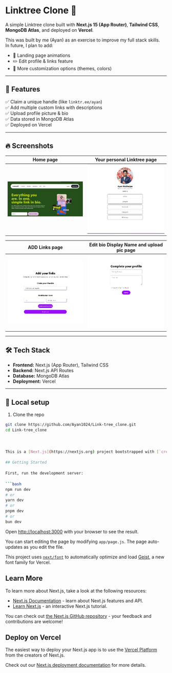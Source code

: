 # Linktree Clone 🌿

A simple Linktree clone built with **Next.js 15 (App Router)**, **Tailwind CSS**, **MongoDB Atlas**, and deployed on **Vercel**.

This was built by me (Ayan) as an exercise to improve my full stack skills.  
In future, I plan to add:
- 🎨 Landing page animations
- ✏️ Edit profile & links feature
- 🌈 More customization options (themes, colors)

---

## 🚀 Features

✅ Claim a unique handle (like `linktr.ee/ayan`)  
✅ Add multiple custom links with descriptions  
✅ Upload profile picture & bio  
✅ Data stored in MongoDB Atlas   
✅ Deployed on Vercel

---

## 🔥 Screenshots

| Home page           |   Your personal Linktree page                  |
|-------------------------------------------|------------------------------------------|
| ![Add Links](./screenshot/home.png) | ![Profile Pic](./screenshot/user.png) |

|           ADD Links page   | Edit bio Display Name and upload pic page                    |
|-------------------------------------------|------------------------------------------|
| ![Linktree Page](./screenshot/links.png) | ![Mobile](./screenshot/pic.png) |

---

## 🛠 Tech Stack

- **Frontend:** Next.js (App Router), Tailwind CSS
- **Backend:** Next.js API Routes
- **Database:** MongoDB Atlas
- **Deployment:** Vercel

---

## 🚀 Local setup

1. Clone the repo
```bash
git clone https://github.com/Ayan1024/Link-tree_clone.git
cd Link-tree_clone



This is a [Next.js](https://nextjs.org) project bootstrapped with [`create-next-app`](https://github.com/vercel/next.js/tree/canary/packages/create-next-app).

## Getting Started

First, run the development server:

```bash
npm run dev
# or
yarn dev
# or
pnpm dev
# or
bun dev
```

Open [http://localhost:3000](http://localhost:3000) with your browser to see the result.

You can start editing the page by modifying `app/page.js`. The page auto-updates as you edit the file.

This project uses [`next/font`](https://nextjs.org/docs/app/building-your-application/optimizing/fonts) to automatically optimize and load [Geist](https://vercel.com/font), a new font family for Vercel.

## Learn More

To learn more about Next.js, take a look at the following resources:

- [Next.js Documentation](https://nextjs.org/docs) - learn about Next.js features and API.
- [Learn Next.js](https://nextjs.org/learn) - an interactive Next.js tutorial.

You can check out [the Next.js GitHub repository](https://github.com/vercel/next.js) - your feedback and contributions are welcome!

## Deploy on Vercel

The easiest way to deploy your Next.js app is to use the [Vercel Platform](https://vercel.com/new?utm_medium=default-template&filter=next.js&utm_source=create-next-app&utm_campaign=create-next-app-readme) from the creators of Next.js.

Check out our [Next.js deployment documentation](https://nextjs.org/docs/app/building-your-application/deploying) for more details.
